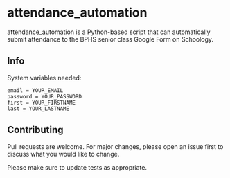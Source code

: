 # attendance_automation

attendance_automation is a Python-based script that can automatically submit attendance to the BPHS senior class Google Form on Schoology.

## Info

System variables needed:
```
email = YOUR_EMAIL
password = YOUR_PASSWORD
first = YOUR_FIRSTNAME
last = YOUR_LASTNAME
```

## Contributing

Pull requests are welcome. For major changes, please open an issue first to discuss what you would like to change.

Please make sure to update tests as appropriate.